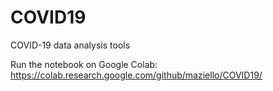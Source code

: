 # COVID19
COVID-19 data analysis tools

Run the notebook on Google Colab:
https://colab.research.google.com/github/maziello/COVID19/

